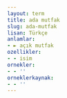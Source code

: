 ```yaml
---
layout: term
title: ada mutfak
slug: ada-mutfak
lisan: Türkçe
anlamlar:
- ► açık mutfak
ozellikler:
- - isim
ornekler:
- - ''
orneklerkaynak:
- - ''
---
```


